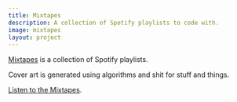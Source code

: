 ```yaml
---
title: Mixtapes
description: A collection of Spotify playlists to code with.
image: mixtapes
layout: project
---
```


[Mixtapes](#) is a collection of Spotify playlists.

Cover art is generated using algorithms and shit for stuff and things.

[Listen to the Mixtapes](#).
